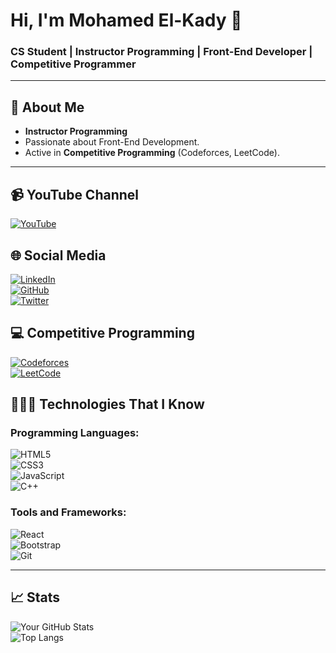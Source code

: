 # Hi, I'm Mohamed El-Kady 👋  
### CS Student | Instructor Programming | Front-End Developer | Competitive Programmer  

---

## 🌟 About Me  
- **Instructor Programming**  
- Passionate about Front-End Development.  
- Active in **Competitive Programming** (Codeforces, LeetCode).

---

## 📹 YouTube Channel  
[![YouTube](https://img.shields.io/badge/YouTube-Channel-red?style=flat&logo=youtube&logoColor=white)](https://www.youtube.com/your-channel-link)  

## 🌐 Social Media  
[![LinkedIn](https://img.shields.io/badge/LinkedIn-Profile-blue?style=flat&logo=linkedin&logoColor=white)](https://www.linkedin.com/in/your-linkedin-link)  
[![GitHub](https://img.shields.io/badge/GitHub-Profile-black?style=flat&logo=github&logoColor=white)](https://github.com/your-github-username)  
[![Twitter](https://img.shields.io/badge/Twitter-Profile-blue?style=flat&logo=twitter&logoColor=white)](https://twitter.com/your-twitter-link)  

## 💻 Competitive Programming  
[![Codeforces](https://img.shields.io/badge/Codeforces-Profile-lightgrey?style=flat&logo=codeforces&logoColor=black)](https://codeforces.com/profile/your-codeforces-handle)  
[![LeetCode](https://img.shields.io/badge/LeetCode-Profile-orange?style=flat&logo=leetcode&logoColor=white)](https://leetcode.com/your-leetcode-profile)  

## 👨🏻‍💻 Technologies That I Know  
### Programming Languages:  
![HTML5](https://img.shields.io/badge/HTML5-orange?style=flat&logo=html5&logoColor=white)  
![CSS3](https://img.shields.io/badge/CSS3-blue?style=flat&logo=css3&logoColor=white)  
![JavaScript](https://img.shields.io/badge/JavaScript-yellow?style=flat&logo=javascript&logoColor=black)  
![C++](https://img.shields.io/badge/C++-blue?style=flat&logo=c%2B%2B&logoColor=white)  

### Tools and Frameworks:  
![React](https://img.shields.io/badge/React-61DAFB?style=flat&logo=react&logoColor=black)  
![Bootstrap](https://img.shields.io/badge/Bootstrap-purple?style=flat&logo=bootstrap&logoColor=white)  
![Git](https://img.shields.io/badge/Git-orange?style=flat&logo=git&logoColor=white)  

---

## 📈 Stats  
![Your GitHub Stats](https://github-readme-stats.vercel.app/api?username=your-github-username&show_icons=true&theme=radical)  
![Top Langs](https://github-readme-stats.vercel.app/api/top-langs/?username=your-github-username&layout=compact&theme=radical)
